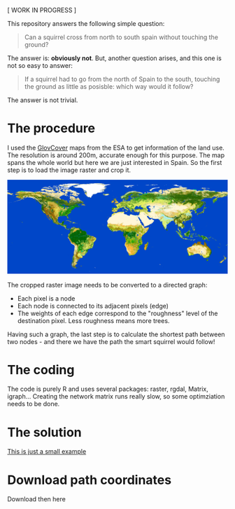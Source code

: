 [ WORK IN PROGRESS ]

This repository answers the following simple question:

> Can a squirrel cross from north to south spain without touching the ground?

The answer is: **obviously not**. But, another question arises, and this one is not so easy to answer:

> If a squirrel had to go from the north of Spain to the south, touching the ground as little as posisble: which way would it follow?

The answer is not trivial.

# The procedure

I used the [GlovCover](http://due.esrin.esa.int/page_globcover.php) maps from the ESA to get information of the land use. The resolution is around 200m, accurate enough for this purpose. The map spans the whole world but here we are just interested in Spain. So the first step is to load the image raster and crop it.

![GlobCover map of the world](GlobCover2009_Preview.jpg)

The cropped raster image needs to be converted to a directed graph:

  * Each pixel is a node
  * Each node is connected to its adjacent pixels (edge)
  * The weights of each edge correspond to the "roughness" level of the destination pixel. Less roughness means more trees.
  
Having such a graph, the last step is to calculate the shortest path between two nodes - and there we have the path the smart squirrel would follow!

# The coding

The code is purely R and uses several packages: raster, rgdal, Matrix, igraph... Creating the network matrix runs really slow, so some optimziation needs to be done.

# The solution

[This is just a small example](example.html)

# Download path coordinates

Download then here